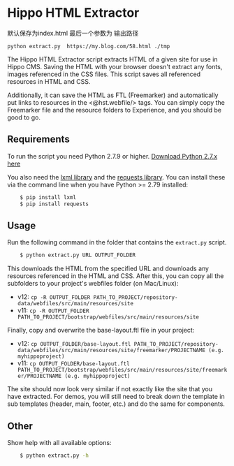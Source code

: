 # Hippo HTML Extractor
默认保存为index.html
最后一个参数为 输出路径
```
python extract.py  https://my.blog.com/58.html ./tmp
```
The Hippo HTML Extractor script extracts HTML of a given site for use in Hippo CMS. Saving 
the HTML with your browser doesn't extract any fonts, images referenced in the CSS files. 
This script saves all referenced resources in HTML and CSS.

Additionally, it can save the HTML as FTL (Freemarker) and automatically put links to 
resources in the <@hst.webfile/> tags. You can simply copy the Freemarker file and the 
resource folders to Experience, and you should be good to go.

## Requirements
To run the script you need Python 2.7.9 or higher. [Download Python 2.7.x here](https://www.python.org/downloads/release/python-2713/)

You also need the [lxml library](http://lxml.de/installation.html) and the 
[requests library](http://docs.python-requests.org/en/master/user/install/#install). You can install these 
via the command line when you have Python >= 2.79 installed:
```bash
    $ pip install lxml
    $ pip install requests
```

## Usage
Run the following command in the folder that contains the `extract.py` script.
```bash
    $ python extract.py URL OUTPUT_FOLDER
```

This downloads the HTML from the specified URL and downloads any resources referenced in 
the HTML and CSS. After this, you can copy all the subfolders to your project's webfiles 
folder (on Mac/Linux):
* v12: `cp -R OUTPUT_FOLDER PATH_TO_PROJECT/repository-data/webfiles/src/main/resources/site`
* v11: `cp -R OUTPUT_FOLDER PATH_TO_PROJECT/bootstrap/webfiles/src/main/resources/site`

Finally, copy and overwrite the base-layout.ftl file in your project:
* v12: `cp OUTPUT_FOLDER/base-layout.ftl PATH_TO_PROJECT/repository-data/webfiles/src/main/resources/site/freemarker/PROJECTNAME (e.g. myhippoproject)`
* v11: `cp OUTPUT_FOLDER/base-layout.ftl PATH_TO_PROJECT/bootstrap/webfiles/src/main/resources/site/freemarker/PROJECTNAME (e.g. myhippoproject)`

The site should now look very similar if not exactly like the site that you have extracted.
For demos, you will still need to break down the template in sub templates (header, main, 
footer, etc.) and do the same for components.

## Other
Show help with all available options:
```bash
    $ python extract.py -h
```
